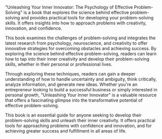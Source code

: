 "Unleashing Your Inner Innovator: The Psychology of Effective Problem-Solving" is a book that explores the science behind effective problem-solving and provides practical tools for developing your problem-solving skills. It offers insights into how to approach problems with creativity, innovation, and confidence.

This book examines the challenges of problem-solving and integrates the latest research from psychology, neuroscience, and creativity to offer innovative strategies for overcoming obstacles and achieving success. By exploring the science behind effective problem-solving, readers can learn how to tap into their inner creativity and develop their problem-solving skills, whether in their personal or professional lives.

Through exploring these techniques, readers can gain a deeper understanding of how to handle uncertainty and ambiguity, think critically, analyze information, and generate new ideas. Whether you're an entrepreneur looking to build a successful business or simply interested in personal growth, "Unleashing Your Inner Innovator" is a valuable resource that offers a fascinating glimpse into the transformative potential of effective problem-solving.

This book is an essential guide for anyone seeking to develop their problem-solving skills and unleash their inner creativity. It offers practical tools for approaching problems with confidence and innovation, and for achieving greater success and fulfillment in all areas of life.
